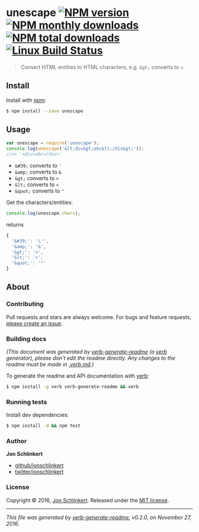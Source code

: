 # unescape [![NPM version](https://img.shields.io/npm/v/unescape.svg?style=flat)](https://www.npmjs.com/package/unescape) [![NPM monthly downloads](https://img.shields.io/npm/dm/unescape.svg?style=flat)](https://npmjs.org/package/unescape)  [![NPM total downloads](https://img.shields.io/npm/dt/unescape.svg?style=flat)](https://npmjs.org/package/unescape) [![Linux Build Status](https://img.shields.io/travis/jonschlinkert/unescape.svg?style=flat&label=Travis)](https://travis-ci.org/jonschlinkert/unescape)

> Convert HTML entities to HTML characters, e.g. `&gt;` converts to `>`.

## Install

Install with [npm](https://www.npmjs.com/):

```sh
$ npm install --save unescape
```

## Usage

```js
var unescape = require('unescape');
console.log(unescape('&lt;div&gt;abc&lt;/div&gt;'));
//=> '<div>abc</div>'
```

* `&#39;` converts to `'`
* `&amp;` converts to `&`
* `&gt;` converts to `>`
* `&lt;` converts to `<`
* `&quot;` converts to `"`

Get the characters/entities:

```js
console.log(unescape.chars);
```

returns

```js
{
  '&#39;': '\'',
  '&amp;': '&',
  '&gt;': '>',
  '&lt;': '<',
  '&quot;': '"'
}
```

## About

### Contributing

Pull requests and stars are always welcome. For bugs and feature requests, [please create an issue](../../issues/new).

### Building docs

_(This document was generated by [verb-generate-readme](https://github.com/verbose/verb-generate-readme) (a [verb](https://github.com/verbose/verb) generator), please don't edit the readme directly. Any changes to the readme must be made in [.verb.md](.verb.md).)_

To generate the readme and API documentation with [verb](https://github.com/verbose/verb):

```sh
$ npm install -g verb verb-generate-readme && verb
```

### Running tests

Install dev dependencies:

```sh
$ npm install -d && npm test
```

### Author

**Jon Schlinkert**

* [github/jonschlinkert](https://github.com/jonschlinkert)
* [twitter/jonschlinkert](http://twitter.com/jonschlinkert)

### License

Copyright © 2016, [Jon Schlinkert](https://github.com/jonschlinkert).
Released under the [MIT license](https://github.com/jonschlinkert/unescape/blob/master/LICENSE).

***

_This file was generated by [verb-generate-readme](https://github.com/verbose/verb-generate-readme), v0.2.0, on November 27, 2016._